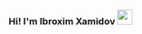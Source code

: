 ### Hi! I'm Ibroxim Xamidov <img src="https://media.giphy.com/media/hvRJCLFzcasrR4ia7z/giphy.gif" width="27"></img>
